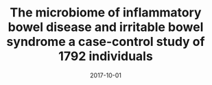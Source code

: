 ---
title: "The microbiome of inflammatory bowel disease and irritable bowel syndrome a case-control study of 1792 individuals"
collection: talks
type: "Oral presentation"
permalink: /talks/2017_UEGW
venue: "United European Gastroenterology week (UEGW)"
date: 2017-10-01
location: "Barcelona, Catalunya"
---